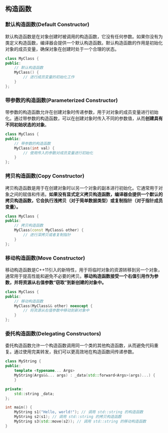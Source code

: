 ## 构造函数

### 默认构造函数(Default Constructor)

默认构造函数是在对象创建时被调用的构造函数，它没有任何参数。如果你没有为类定义构造函数，编译器会提供一个默认构造函数。默认构造函数的作用是初始化对象的成员变量，确保对象在创建时处于一个合理的状态。

```c++
class MyClass {
public:
    // 默认构造函数
    MyClass() {
        // 进行成员变量的初始化工作
    }
};
```

### 带参数的构造函数(Parameterized Constructor)

带参数的构造函数允许在创建对象时传递参数，用于对对象的成员变量进行初始化。通过带参数的构造函数，可以在创建对象时传入不同的参数值，从而**创建具有不同初始状态的对象**。

```c++
class MyClass {
public:
    // 带参数的构造函数
    MyClass(int val) {
        // 使用传入的参数对成员变量进行初始化
    }
};
```

### 拷贝构造函数(Copy Constructor)

拷贝构造函数是用于在创建对象时以另一个对象的副本进行初始化。它通常用于对象之间的赋值和传递。**如果没有显式定义拷贝构造函数，编译器会提供一个默认的拷贝构造函数，它会执行浅拷贝（对于简单数据类型）或复制指针（对于指针成员变量）。**

```c++
class MyClass {
public:
    // 拷贝构造函数
    MyClass(const MyClass& other) {
        // 进行深拷贝或者复制指针
    }
};
```

### 移动构造函数(Move Constructor)

移动构造函数是C++11引入的新特性，用于将临时对象的资源转移到另一个对象，通常用于提高性能和避免不必要的拷贝。**移动构造函数接受一个右值引用作为参数，并将资源从右值参数“窃取”到新创建的对象中。**

```c++
class MyClass {
public:
    // 移动构造函数
    MyClass(MyClass&& other) noexcept {
        // 将资源从右值参数中移动到新对象中
    }
};
```

### 委托构造函数(Delegating Constructors)

委托构造函数允许一个构造函数调用同一个类的其他构造函数，从而避免代码重复。通过使用完美转发，我们可以更高效地在构造函数间传递参数。

```c++
class MyString {
public:
    template <typename... Args>
    MyString(Args&&... args) : _data(std::forward<Args>(args)...) {
    }

private:
    std::string _data;
};

int main() {
    MyString s1("Hello, world!"); // 调用 std::string 的构造函数
    MyString s2(s1); // 调用 std::string 的拷贝构造函数
    MyString s3(std::move(s2)); // 调用 std::string 的移动构造函数
}
```

